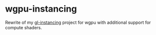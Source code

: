 # wgpu-instancing

Rewrite of my [gl-instancing](https://github.com/pi4erd/gl-instancing) project for wgpu with additional support for
compute shaders.
